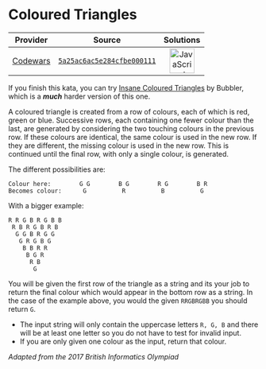 [_metadata_:generated]: - "true"

# Coloured Triangles

<!-- INFO TABLE BEGIN -->

| Provider                                        | Source                                                                               | Solutions                                                                                                                                                    |
| :---------------------------------------------: | :----------------------------------------------------------------------------------: | :----------------------------------------------------------------------------------------------------------------------------------------------------------: |
| [Codewars](../../../docs/providers/Codewars.md) | [`5a25ac6ac5e284cfbe000111`](https://www.codewars.com/kata/5a25ac6ac5e284cfbe000111) | [<img src="https://res.cloudinary.com/rascaltwo/image/upload/v1631924076/javascript_ehszr7.svg" alt="JavaScript" title="JavaScript" width="50" />](solve.js) |

<!-- INFO TABLE END -->

If you finish this kata, you can try [Insane Coloured Triangles](http://www.codewars.com/kata/insane-coloured-triangles) by Bubbler, which is a ***much*** harder version of this one.

A coloured triangle is created from a row of colours, each of which is red, green or blue. Successive rows, each containing one fewer colour than the last, are generated by considering the two touching colours in the previous row. If these colours are identical, the same colour is used in the new row. If they are different, the missing colour is used in the new row. This is continued until the final row, with only a single colour, is generated.

The different possibilities are:
```
Colour here:        G G        B G        R G        B R
Becomes colour:      G          R          B          G
```

With a bigger example:
```
R R G B R G B B
 R B R G B R B
  G G B R G G
   G R G B G
    B B R R
     B G R
      R B
       G
```
  
You will be given the first row of the triangle as a string and its your job to return the final colour which would appear in the bottom row as a string. In the case of the example above, you would the given `RRGBRGBB` you should return `G`.

* The input string will only contain the uppercase letters `R, G, B` and there will be at least one letter so you do not have to test for invalid input.
* If you are only given one colour as the input, return that colour. 


*Adapted from the 2017 British Informatics Olympiad*
